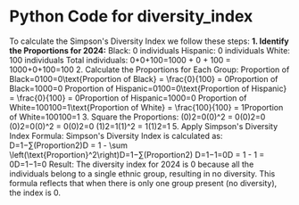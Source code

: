 # Python Code for diversity_index
To calculate the Simpson's Diversity Index we follow these steps:
**1. Identify the Proportions for 2024:**
Black: 0 individuals
Hispanic: 0 individuals
White: 100 individuals
Total individuals: 0+0+100=1000 + 0 + 100 = 1000+0+100=100
2. Calculate the Proportions for Each Group:
Proportion of Black=0100=0\text{Proportion of Black} = \frac{0}{100} = 0Proportion of Black=1000=0 Proportion of Hispanic=0100=0\text{Proportion of Hispanic} = \frac{0}{100} = 0Proportion of Hispanic=1000=0 Proportion of White=100100=1\text{Proportion of White} = \frac{100}{100} = 1Proportion of White=100100=1
3. Square the Proportions:
(0)2=0(0)^2 = 0(0)2=0 (0)2=0(0)^2 = 0(0)2=0 (1)2=1(1)^2 = 1(1)2=1
5. Apply Simpson's Diversity Index Formula:
Simpson's Diversity Index is calculated as:
D=1−∑(Proportion2)D = 1 - \sum \left(\text{Proportion}^2\right)D=1−∑(Proportion2) D=1−1=0D = 1 - 1 = 0D=1−1=0
Result:
The diversity index for 2024 is 0 because all the individuals belong to a single ethnic group, resulting in no diversity. This formula reflects that when there is only one group present (no diversity), the index is 0. 

